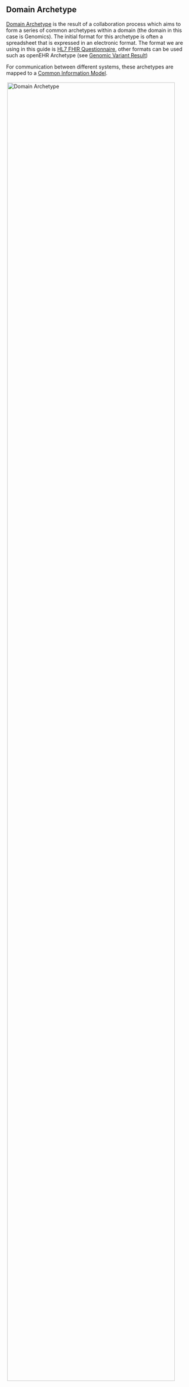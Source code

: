 
## Domain Archetype

[Domain Archetype](https://en.wikipedia.org/wiki/Archetype_(information_science)) is the result of a collaboration process which aims to form a series of common archetypes within a domain (the domain in this case is Genomics). 
The initial format for this archetype is often a spreadsheet that is expressed in an electronic format. The format we are using in this guide is [HL7 FHIR Questionnaire](https://hl7.org/fhir/R4/questionnaire.html), other formats can be used such as openEHR Archetype (see [Genomic Variant Result](https://ckm.openehr.org/ckm/archetypes/1013.1.3759))

For communication between different systems, these archetypes are mapped to a [Common Information Model](#common-information-model). 


<img style="padding:3px;width:95%;" src="Domain Archetype.drawio.png" alt="Domain Archetype"/>
<br clear="all">
<p class="figureTitle">Domain Archetype</p> 
<br clear="all">

## Common Information Model

The domain archetypes are implemented via a [Canonical Data Model](https://en.wikipedia.org/wiki/Canonical_model), which is common across all technical formats (i.e. HL7 v2 and HL7 FHIR) and is described using HL7 FHIR.

Elements from [NHS England FHIR Genomics Implementation Guide](https://simplifier.net/guide/fhir-genomics-implementation-guide/Home) have been incorporated into this guide, in particular the use of [NHS Data Model and Dictionary Model](https://www.datadictionary.nhs.uk/) identifiers and other identifiers already present in HL7 v2 OML and ORU. 
See [Identities and Codes](#identities-and-codes) for more details. 

<img style="padding:3px;width:95%;" src="Canonical Model.drawio.png" alt="Enterprise Canonical Data Model"/>
<br clear="all">
<p class="figureTitle">Enterprise Canonical Data Model</p> 
<br clear="all">



## Identities (Identifiers)

Both domain archetypes have a very strong focus on the use of [Correlation Identifier (Enterprise Integration Patterns)](https://www.enterpriseintegrationpatterns.com/patterns/messaging/CorrelationIdentifier.html) or [Rule 3: Reference Other Aggregates by Identity (Implementing Domain Driven Design)](https://www.archi-lab.io/infopages/ddd/aggregate-design-rules-vernon.html#rule-3-reference-other-aggregates-by-identity), which is also consistent with IHE/HL7 concepts of [Bounded Context (martinfowler.com)](https://martinfowler.com/bliki/BoundedContext.html) 

In practice this means, the following FHIR resources will have the following identifiers within the `IHE Laboratory Testing Workflow` domain:

- ServiceRequest
  - [Placer Order Number](StructureDefinition-PlacerOrderNumber.html)
  - [Filler Order Number](StructureDefinition-FillerOrderNumber.html)
  - [Placer Group Number](StructureDefinition-PlacerGroupNumber.html)
  - [Accession Number](StructureDefinition-AccessionNumber.html)
 
- Specimen
  - identifier
  - [Accession Number](StructureDefinition-AccessionNumber.html)
- DiagnosticReport
  - identifier
  - [Filler Order Number](StructureDefinition-FillerOrderNumber.html)
  - [Accession Number](StructureDefinition-AccessionNumber.html)
- Patient (not strictly within the domain but included for HL7/IHE/NHSE compatability reasons)
  - [NHS Number](StructureDefinition-NHSNumber.html)
  - [Medical Record Number](StructureDefinition-MedicalRecordNumber.html)
- Encounter
  - [Visit Number](StructureDefinition-VisitNumber.html)

This includes making use of FHIR Identifier `assigner.identifier.value` (HL7 v2 `Assigning Facility` in a variety of ID types) to distinguish these identifiers between different organisations, the recommendation is to use [ODS Code](https://www.datadictionary.nhs.uk/attributes/organisation_code.html), e.g.

```aiignore
    {
      "type" : {
        "coding" : [
          {
            "system" : "http://terminology.hl7.org/CodeSystem/v2-0203",
            "code" : "ACSN"
          }
        ]
      },
      "value" : "1001166717",
      "assigner" : {
        "identifier" : {
          "system" : "https://fhir.nhs.uk/Id/ods-organization-code",
          "value" : "699X0"
        }
      }
    }
```

### References to other domains

Is present around Organisation, Practioner and PractitionerRole. NHS England has expressed a preference to use NHS England Identifiers, these are:

- Organization 
  - [ODS Code](StructureDefinition-OrganisationCode.html)
- Practitioner
  - [Practitioner Identifiers](StructureDefinition-EnglandPractitionerIdentifier.html) (GMP and GMC Numbers)
- PractitionerRole
  - [ODS Code](StructureDefinition-OrganisationCode.html)
  - [Practitioner Identifiers](StructureDefinition-EnglandPractitionerIdentifier.html)

## Domain Archetype and Panels

TODO Explains how questions and answers are converted into v2 OBX/FHIR Observations based on https://build.fhir.org/ig/HL7/sdc/extraction.html

### Prior Results (Complete Blood Count Panel) Example

> The following information is presented as a HOWTO guide, it is not recommending any clinical coding.

The following is an extract from **Digital Health and Care Wales HL7 2.5.1 ORU_R01**.

> NHS England has not defined HL7 v2 ORU standards, and the use of HL7 v2 ORU is common in England. DHCW example is being used for documentation reasons, the clinical coding shown here is an example and not a standard.

```aiignore
OBR|2||914694928301|B0001^Full blood count|||201803091500|||^ABM: Sian Jones||||201803091500|^^Dr Jones
Indiana|^Jones^Indiana^^^Dr||||||201803091500|||F
TQ1|||||||201803091400|201803091500|S^^^^^^^^Urgent
OBX|1|NM|B0300^White blood cell (WBC) count||3.5|x10\S\9/L|4.0-11.0|L|||F|||201803091500
OBX|2|SN|B0307^Haemoglobin (Hb)||<^149|g/L|130-180|H|||F|||201803091500
OBX|3|NM|B0314^Platelet (PLT) count||500|x10\S\9/L|150-400|H|||F|||201803091500
OBX|4|NM|B0306^Red blood cell (RBC) count||6.00|x10\S\12/L|4.50-6.00|N|||F|||201803091500
OBX|6|CE|B0309^Mean cell volume (MCV)||NA^Not assayed^ACME|fL|80-100|N|||F|||201803091500
```

The coding (B0001, B0300, B0307, etc) is using local laboratory coding, ideally we want all organisations to communicate via standard coding and in the UK this preferred clinical coding is [SNOMED CT UK Edition 83821000000107](https://digital.nhs.uk/services/terminology-and-classifications/snomed-ct) and the preferred coding standard for units is [UCUM](https://ucum.org/). To use local codes would mean 20+ organisation maintaining code mappings between all the different local codesystems, by using SNOMED (or LOINC) this means they only need to maintain mappings between local codes and SNOMED (or LOINC)

At the time of writing, there is no definition of Complete Blood Count in the NHS. So instead, we look elsewhere:

- Searching [LOINC](https://loinc.org/) gives:
  - [LOINC 58410-2](https://loinc.org/58410-2)
- US [minimal Common Oncology Data Elements (mCODE)](https://build.fhir.org/ig/HL7/fhir-mCODE-ig/group-assessment.html#laboratory-tests) points to an example in US Core [Example DiagnosticReport: CBC Example](https://hl7.org/fhir/us/core/DiagnosticReport-cbc.html) which is based on the LOINC panel found in the previous search.

LOINC CBC panel - Blood by Automated count:

| LOINC     | Name                                                                    | R/O/C | UCUM Units |
|-----------|-------------------------------------------------------------------------|-------|------------|
| 58410-2   | CBC panel - Blood by Automated count                                    |       |            |			
| - 6690-2  | Leukocytes [#/volume] in Blood by Automated count                       | R     | 		10*3/uL  
| - 789-8   | Erythrocytes [#/volume] in Blood by Automated count	                    | R	    | 	10*6/uL   
| - 718-7   | Hemoglobin [Mass/volume] in Blood	                                      | R     | 		g/dL     |
| - 4544-3  | Hematocrit [Volume Fraction] of Blood by Automated count                | R	    | 	%         |
| - 787-2   | MCV [Entitic mean volume] in Red Blood Cells by Automated count	        | R	    | 	fL        |
| - 785-6   | MCH [Entitic mass] by Automated count	                                  | R	    | 	pg        |
| - 786-4   | MCHC [Entitic Mass/volume] in Red Blood Cells by Automated count	       | R	    | 	g/dL      |
| - 788-0   | Erythrocyte [DistWidth] in Red Blood Cells by Automated count           | O	    | 	%         |
| - 777-3   | Platelets [#/volume] in Blood by Automated count                        | R	    | 	10*3/uL   |
| - 32207-3 | Platelet distribution width [Entitic volume] in Blood by Automated count	 | O     | 	fL        |
| - 32623-1 | Platelet [Entitic mean volume] in Blood by Automated count              | O     | 		fL       |

Armed with this information which provides more details on the names and units to use, we can search UK sources. Some suggested resources include:

- [NHS England Pathology FHIR Implementation Guide](https://simplifier.net/guide/pathology-fhir-implementation-guide) which reveals
  - [PATH-R4-10: Bundle Example - Full Blood Count Report](https://simplifier.net/guide/pathology-fhir-implementation-guide/Home/FHIRAssets/AllAssets/All-Profiles/Examples/Bundles/Full-Blood-Count-Report?version=0.1) and so we have UK SNOMED coding.
- [OpenSAFELY codelists](https://www.opencodelists.org/codelist/opensafely) which contain many valuesets used in primary care.
- Internet searches also reveal several NHS Trusts providing documentation around *Full Blood Count*, this often includes the local coding we saw with the HL7 v2 example. The example below is from [University Hospitals of Liverpool Group - Full Blood Count](https://pathlabs.rlbuht.nhs.uk/fullbloodcount__h.htm)

<img style="padding:3px;width:700px;" src="Liverpool-FBC.png" alt="University Hospitals of Liverpool Group Full Blood Count"/>
<br clear="all">
<p class="figureTitle">University Hospitals of Liverpool Group - Full Blood Count</p> 
<br clear="all">

Based on the results we have found so far, we could start to infer LOINC - Local Codes - SNOMED mappings, this is not recommended for a developer or business analyst.

> Code mappings should be created by a [clinical coder](https://en.wikipedia.org/wiki/Clinical_coder). In HL7 FHIR this code mapping is known as a [ConceptMap](https://hl7.org/fhir/R4/conceptmap.html). NHS England has produced instructions for creating a [ConceptMap](https://digital.nhs.uk/services/terminology-server/training-guides/new-to-the-terminology-server/authoring-fhir-terminology-resources/create-a-new-concept-map) using the [NHS England Ontology Server](https://digital.nhs.uk/services/terminology-server)

However, LOINC and SNOMED have collaborated to produce [The LOINC Ontology SNOMED CT Browser](https://browser.loincsnomed.org/?). Which allows us to alter our previous definition of the panel to:

| LOINC     | SNOMED              | Name                                                                      | R/O/C | UCUM Units |
|-----------|---------------------|---------------------------------------------------------------------------|-------|------------|
| 58410-2   |                     | CBC panel - Blood by Automated count                                      |       |            |			
| - 6690-2  | [147071010000102](http://snomed.info/id/147071010000102) | Leukocytes [#/volume] in Blood by Automated count                         | R     | 		10*3/uL  
| - 789-8   | [249121010000107](http://snomed.info/id/249121010000107)   | Erythrocytes [#/volume] in Blood by Automated count	                      | R	    | 	10*6/uL   
| - 718-7   | [168331010000106](http://snomed.info/id/168331010000106)   | Hemoglobin [Mass/volume] in Blood	                                        | R     | 		g/dL     |
| - 4544-3  | [558261010000109](http://snomed.info/id/558261010000109)   | Hematocrit [Volume Fraction] of Blood by Automated count                  | R	    | 	%         |
| - 787-2   | [613061010000108](http://snomed.info/id/613061010000108)   | MCV [Entitic mean volume] in Red Blood Cells by Automated count	          | R	    | 	fL        |
| - 785-6   | [612991010000106](http://snomed.info/id/612991010000106)   | MCH [Entitic mass] by Automated count	                                    | R	    | 	pg        |
| - 786-4   | [613001010000107](http://snomed.info/id/613001010000107)   | MCHC [Entitic Mass/volume] in Red Blood Cells by Automated count	         | R	    | 	g/dL      |
| - 788-0   | [613181010000104](http://snomed.info/id/613181010000104)   | Erythrocyte [DistWidth] in Red Blood Cells by Automated count             | O	    | 	%         |
| - 777-3   | [218801010000106](http://snomed.info/id/218801010000106)   | Platelets [#/volume] in Blood by Automated count                          | R	    | 	10*3/uL   |
| - 32207-3 |                     | Platelet distribution width [Entitic volume] in Blood by Automated count	 | O     | 	fL        |
| - 32623-1 | [528301010000103](http://snomed.info/id/528301010000103)   | Platelet [Entitic mean volume] in Blood by Automated count                | O     | 		fL       |

> Note these SNOMED codes do not appear to be supported in the UK Edition of SNOMED.

As a Domain Archetype or Panel, we can represent this as a [FHIR Questionnaire](https://hl7.org/fhir/R4/questionnaire.html)

This format is useful as it is supported by tooling, for example, [National Laboratory of Medicine - NLM Form Builder](https://formbuilder.nlm.nih.gov/) which was used to help produce the CBC example.  

<img style="padding:3px;width:700px;" src="NLMFormBuilder.png" alt="NLM Form Builder"/>
<br clear="all">
<p class="figureTitle">NLM Form Builder</p> 
<br clear="all">

An example for Full Blood Count: 

> Archetype/Panel [CBC panel - Blood by Automated count](Questionnaire-58410-2.html). 

FHIR Questionnaire can hold mappings between different structures and codes. In the example below we can see LOINC codes for questions in the `LinkId` column and where the questions should map to in FHIR Resources (for FHIR Observation resource this also implies HL7 v2 OBX segments, both are commonly used for exchanging questions and answers between systems).

<img style="padding:3px;width:700px;" src="Questionnaire-Definitions.png" alt="FHIR Questionnaire Example"/>
<br clear="all">
<p class="figureTitle">FHIR Questionnaire Example</p> 
<br clear="all">

The JSON/XML representation can also contain coding for different codesystems, e.g.

```json
 "code": [
        {
          "system": "http://loinc.org",
          "code": "6690-2",
          "display": "WBC # Bld Auto"
        },
        {
          "system": "http://snomed.info/sct",
          "code": "147071010000102",
          "display": "WBC Auto (Bld) [#/Vol]"
        }
      ]
```

Armed with this information, we can create a FHIR Observation [Example Observation: MCV - Mean corpuscular volume](Observation-OBX-MCV.html). This is similar to the earlier DHCW example for OBX-6.

```aiignore
OBX|6|CE|B0309^Mean cell volume (MCV)||NA^Not assayed^ACME|fL|80-100|N|||F|||201803091500
```

The main difference is the use of clinical coding instead of the `B0309` local code. Note also the ranges are different and will vary between labs.

Another way of handling the mapping between coding is FHIR [ConceptMap](https://hl7.org/fhir/R4/conceptmap.html). A simple example of this mapping between the UK and LOINC SNOMED coding can be found here [ConceptMap: SNOMED LOINC edition to SNOMED UK edition](ConceptMap-SNOMEDLOINCtoSNOMEDUK.html). 

<img style="padding:3px;width:700px;" src="ConceptMap-Example.png" alt="FHIR ConceptMap Example"/>
<br clear="all">
<p class="figureTitle">FHIR ConceptMap Example</p> 
<br clear="all">


### Codes or Resources

This is for discussion, this applies to FHIR resources identified as not being entities (and the use of identifier is not mandatory). These include:

- Observation
- Condition

In FHIR the codes for these will be [CodeableConcept](https://hl7.org/fhir/R4/datatypes.html#CodeableConcept) (HL7 v2 CE Data Types). It is excepted NHS England will

- express a preference towards [SNOMED CT](https://digital.nhs.uk/services/terminology-and-classifications/snomed-ct)
- use FHIR Resources to represent these.

The use of FHIR resources for data which is currently HL7 v2 CE Data Type may need to be questioned. 
For example mapping of HL7 v2 `ORC-16` is to `ServiceRequest.requestCode` according to [ServiceRquest - HL7 v2 Mapping](https://digital.nhs.uk/services/terminology-and-classifications/snomed-ct), this is a v2 CE to FHIR CodeableConcept conversion. 
Curently this is stated as an implied `ServiceRequest.requestReference` mapping (ISSUE link: [NHS England Developer Community Genomics Order Management Service - FHIR ServiceRequest reason](https://developer.community.nhs.uk/t/genomics-order-management-service-fhir-servicerequest-reason/4396))

